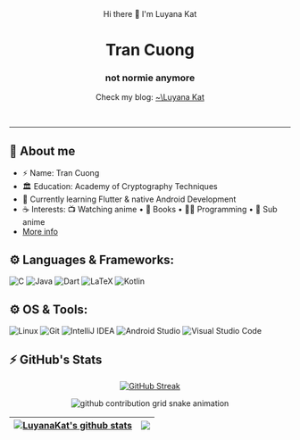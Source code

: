 <div align="center"> Hi there 👋 I'm Luyana Kat </div>

<div align="center">
  <div>
    <h1> Tran Cuong</h1> 
    <h3>not normie anymore</h3>
    <p> Check my blog: <a href="http://luyanakat.me/"> ~\Luyana Kat</a></p>
  </div>
  
</div>
<br>
<hr>

<!--
**luyanakat/LuyanaKat** is a ✨ _special_ ✨ repository because its `README.md` (this file) appears on your GitHub profile.

Here are some ideas to get you started:

- 🔭 I’m currently working on ...
- 🌱 I’m currently learning ...
- 👯 I’m looking to collaborate on ...
- 🤔 I’m looking for help with ...
- 💬 Ask me about ...
- 📫 How to reach me: ...
- 😄 Pronouns: ...
- ⚡ Fun fact: ...
-->

## 💬 About me
- ⚡ Name: Tran Cuong
- 🏛️ Education: Academy of Cryptography Techniques 
- 🌱 Currently learning Flutter & native Android Development
- ☕ Interests:  📺 Watching anime • 📖 Books • 👩‍💻 Programming • 📼 Sub anime
- [More info](http://luyanakat.me/about/)

## ⚙️ Languages & Frameworks:

![C](https://img.shields.io/badge/c-%2300599C.svg?style=for-the-badge&logo=c&logoColor=white)
![Java](https://img.shields.io/badge/java-%23ED8B00.svg?style=for-the-badge&logo=java&logoColor=white)
![Dart](https://img.shields.io/badge/dart-%2314354C.svg?style=for-the-badge&logo=dart&logoColor=white)
![LaTeX](https://img.shields.io/badge/latex-%23008080.svg?style=for-the-badge&logo=latex&logoColor=white)
![Kotlin](https://img.shields.io/badge/kotlin-%23ED8B00.svg?style=for-the-badge&logo=kotlin&logoColor=white)

## ⚙️ OS & Tools:
![Linux](https://img.shields.io/badge/Linux-FCC624?style=for-the-badge&logo=linux&logoColor=black)
![Git](https://img.shields.io/badge/Git-F05032?style=for-the-badge&logo=git&logoColor=white)
![IntelliJ IDEA](https://img.shields.io/badge/IntelliJIDEA-000000.svg?style=for-the-badge&logo=intellij-idea&logoColor=white)
![Android Studio](https://img.shields.io/badge/Android%20Studio-3DDC84.svg?style=for-the-badge&logo=android-studio&logoColor=white)
![Visual Studio Code](https://img.shields.io/badge/VisualStudioCode-0078d7.svg?style=for-the-badge&logo=visual-studio-code&logoColor=white)

## ⚡ GitHub's Stats

<div align="center">

[![GitHub Streak](http://github-readme-streak-stats.herokuapp.com?user=luyanakat&theme=react&hide_border=false)](https://github.com/luyanakat)
 
![github contribution grid snake animation](https://raw.githubusercontent.com/luyanakat/luyanakat/output/github-contribution-grid-snake.svg)

| <a href="https://github.com/luyanakat"><img align="center" src="https://github-readme-stats.vercel.app/api?username=luyanakat&show_icons=true&include_all_commits=true&count_private=true&hide_border=true&theme=react" alt="LuyanaKat's github stats" /></a> | <a href="https://github.com/luyanakat"><img align="center" src="https://github-readme-stats.vercel.app/api/top-langs/?username=luyanakat&layout=compact&hide_border=true&hide=css,html&langs_count=10&theme=react" /></a> |
| ------------- | ------------- |
  
</div>
